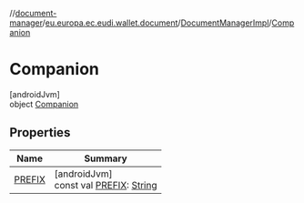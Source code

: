 //[document-manager](../../../../index.md)/[eu.europa.ec.eudi.wallet.document](../../index.md)/[DocumentManagerImpl](../index.md)/[Companion](index.md)

# Companion

[androidJvm]\
object [Companion](index.md)

## Properties

| Name                      | Summary                                                                                                                               |
|---------------------------|---------------------------------------------------------------------------------------------------------------------------------------|
| [PREFIX](-p-r-e-f-i-x.md) | [androidJvm]<br>const val [PREFIX](-p-r-e-f-i-x.md): [String](https://kotlinlang.org/api/latest/jvm/stdlib/kotlin/-string/index.html) |

